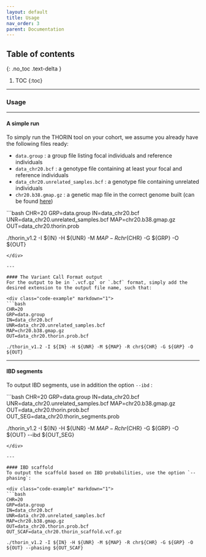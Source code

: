 ```yaml
---
layout: default
title: Usage
nav_order: 3
parent: Documentation
---
```


## Table of contents
{: .no_toc .text-delta }

1. TOC
{:toc}

---

### Usage


---

#### A simple run

To simply run the THORIN tool on your cohort, we assume you already have the following files ready:
- `data.group` : a group file listing focal individuals and reference individuals
- `data_chr20.bcf` : a genotype file containing at least your focal and reference individuals
- `data_chr20.unrelated_samples.bcf` : a genotype file containing unrelated individuals
- `chr20.b38.gmap.gz` : a genetic map file in the correct genome built (can be found [here](https://github.com/RJHFMSTR/THORIN/tree/main/maps))


<div class="code-example" markdown="1">
```bash
CHR=20
GRP=data.group
IN=data_chr20.bcf
UNR=data_chr20.unrelated_samples.bcf
MAP=chr20.b38.gmap.gz
OUT=data_chr20.thorin.prob

./thorin_v1.2 -I ${IN} -H ${UNR} -M ${MAP} -R chr${CHR} -G ${GRP} -O ${OUT}

```
</div>

---

#### The Variant Call Format output
For the output to be in `.vcf.gz` or `.bcf` format, simply add the desired extension to the output file name, such that:

<div class="code-example" markdown="1">
```bash
CHR=20
GRP=data.group
IN=data_chr20.bcf
UNR=data_chr20.unrelated_samples.bcf
MAP=chr20.b38.gmap.gz
OUT=data_chr20.thorin.prob.bcf

./thorin_v1.2 -I ${IN} -H ${UNR} -M ${MAP} -R chr${CHR} -G ${GRP} -O ${OUT}

```
</div>


---

#### IBD segments
To output IBD segments, use in addition the option `--ibd` :

<div class="code-example" markdown="1">
```bash
CHR=20
GRP=data.group
IN=data_chr20.bcf
UNR=data_chr20.unrelated_samples.bcf
MAP=chr20.b38.gmap.gz
OUT=data_chr20.thorin.prob.bcf
OUT_SEG=data_chr20.thorin_segments.prob

./thorin_v1.2 -I ${IN} -H ${UNR} -M ${MAP} -R chr${CHR} -G ${GRP} -O ${OUT} --ibd ${OUT_SEG}

```
</div>

---

#### IBD scaffold
To output the scaffold based on IBD probabilities, use the option `--phasing`:

<div class="code-example" markdown="1">
```bash
CHR=20
GRP=data.group
IN=data_chr20.bcf
UNR=data_chr20.unrelated_samples.bcf
MAP=chr20.b38.gmap.gz
OUT=data_chr20.thorin.prob.bcf
OUT_SCAF=data_chr20.thorin_scaffold.vcf.gz

./thorin_v1.2 -I ${IN} -H ${UNR} -M ${MAP} -R chr${CHR} -G ${GRP} -O ${OUT} --phasing ${OUT_SCAF}

```
</div>














